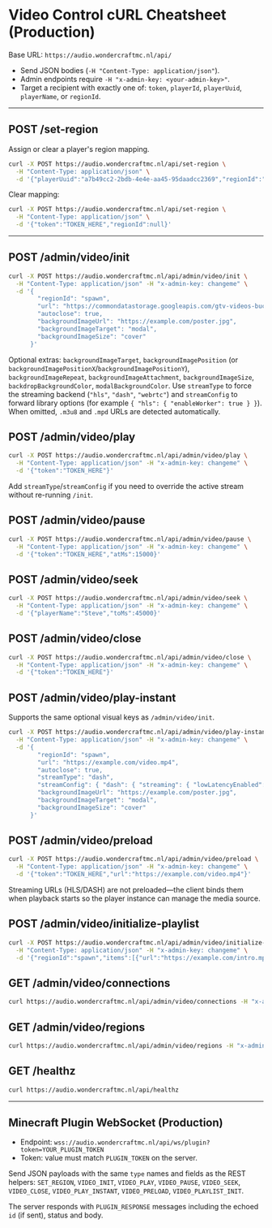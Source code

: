 # Video Control cURL Cheatsheet (Production)

Base URL: `https://audio.wondercraftmc.nl/api/`

- Send JSON bodies (`-H "Content-Type: application/json"`).
- Admin endpoints require `-H "x-admin-key: <your-admin-key>"`.
- Target a recipient with exactly one of: `token`, `playerId`, `playerUuid`, `playerName`, or `regionId`.

---

## POST /set-region
Assign or clear a player's region mapping.

```sh
curl -X POST https://audio.wondercraftmc.nl/api/set-region \
  -H "Content-Type: application/json" \
  -d '{"playerUuid":"a7b49cc2-2bdb-4e4e-aa45-95daadcc2369","regionId":"spawn","regionDisplayName":"Spawn"}'
```

Clear mapping:
```sh
curl -X POST https://audio.wondercraftmc.nl/api/set-region \
  -H "Content-Type: application/json" \
  -d '{"token":"TOKEN_HERE","regionId":null}'
```

---

## POST /admin/video/init
```sh
curl -X POST https://audio.wondercraftmc.nl/api/admin/video/init \
  -H "Content-Type: application/json" -H "x-admin-key: changeme" \
  -d '{
        "regionId": "spawn",
        "url": "https://commondatastorage.googleapis.com/gtv-videos-bucket/sample/BigBuckBunny.mp4",
        "autoclose": true,
        "backgroundImageUrl": "https://example.com/poster.jpg",
        "backgroundImageTarget": "modal",
        "backgroundImageSize": "cover"
      }'
```
Optional extras: `backgroundImageTarget`, `backgroundImagePosition` (or `backgroundImagePositionX`/`backgroundImagePositionY`), `backgroundImageRepeat`, `backgroundImageAttachment`, `backgroundImageSize`, `backdropBackgroundColor`, `modalBackgroundColor`.
Use `streamType` to force the streaming backend (`"hls"`, `"dash"`, `"webrtc"`) and `streamConfig` to forward library options (for example `{ "hls": { "enableWorker": true } }`). When omitted, `.m3u8` and `.mpd` URLs are detected automatically.

## POST /admin/video/play
```sh
curl -X POST https://audio.wondercraftmc.nl/api/admin/video/play \
  -H "Content-Type: application/json" -H "x-admin-key: changeme" \
  -d '{"token":"TOKEN_HERE"}'
```
Add `streamType`/`streamConfig` if you need to override the active stream without re-running `/init`.

## POST /admin/video/pause
```sh
curl -X POST https://audio.wondercraftmc.nl/api/admin/video/pause \
  -H "Content-Type: application/json" -H "x-admin-key: changeme" \
  -d '{"token":"TOKEN_HERE","atMs":15000}'
```

## POST /admin/video/seek
```sh
curl -X POST https://audio.wondercraftmc.nl/api/admin/video/seek \
  -H "Content-Type: application/json" -H "x-admin-key: changeme" \
  -d '{"playerName":"Steve","toMs":45000}'
```

## POST /admin/video/close
```sh
curl -X POST https://audio.wondercraftmc.nl/api/admin/video/close \
  -H "Content-Type: application/json" -H "x-admin-key: changeme" \
  -d '{"token":"TOKEN_HERE"}'
```

## POST /admin/video/play-instant
Supports the same optional visual keys as `/admin/video/init`.

```sh
curl -X POST https://audio.wondercraftmc.nl/api/admin/video/play-instant \
  -H "Content-Type: application/json" -H "x-admin-key: changeme" \
  -d '{
        "regionId": "spawn",
        "url": "https://example.com/video.mp4",
        "autoclose": true,
        "streamType": "dash",
        "streamConfig": { "dash": { "streaming": { "lowLatencyEnabled": true } } },
        "backgroundImageUrl": "https://example.com/poster.jpg",
        "backgroundImageTarget": "modal",
        "backgroundImageSize": "cover"
      }'
```

## POST /admin/video/preload
```sh
curl -X POST https://audio.wondercraftmc.nl/api/admin/video/preload \
  -H "Content-Type: application/json" -H "x-admin-key: changeme" \
  -d '{"token":"TOKEN_HERE","url":"https://example.com/video.mp4"}'
```
Streaming URLs (HLS/DASH) are not preloaded—the client binds them when playback starts so the player instance can manage the media source.

## POST /admin/video/initialize-playlist
```sh
curl -X POST https://audio.wondercraftmc.nl/api/admin/video/initialize-playlist \
  -H "Content-Type: application/json" -H "x-admin-key: changeme" \
  -d '{"regionId":"spawn","items":[{"url":"https://example.com/intro.mp4"},{"url":"https://example.com/live/playlist.m3u8","streamType":"hls"}]}'
```

## GET /admin/video/connections
```sh
curl https://audio.wondercraftmc.nl/api/admin/video/connections -H "x-admin-key: changeme"
```

## GET /admin/video/regions
```sh
curl https://audio.wondercraftmc.nl/api/admin/video/regions -H "x-admin-key: changeme"
```

## GET /healthz
```sh
curl https://audio.wondercraftmc.nl/api/healthz
```

---

## Minecraft Plugin WebSocket (Production)

- Endpoint: `wss://audio.wondercraftmc.nl/api/ws/plugin?token=YOUR_PLUGIN_TOKEN`
- Token: value must match `PLUGIN_TOKEN` on the server.

Send JSON payloads with the same `type` names and fields as the REST helpers: `SET_REGION`, `VIDEO_INIT`, `VIDEO_PLAY`, `VIDEO_PAUSE`, `VIDEO_SEEK`, `VIDEO_CLOSE`, `VIDEO_PLAY_INSTANT`, `VIDEO_PRELOAD`, `VIDEO_PLAYLIST_INIT`.

The server responds with `PLUGIN_RESPONSE` messages including the echoed `id` (if sent), status and body.
